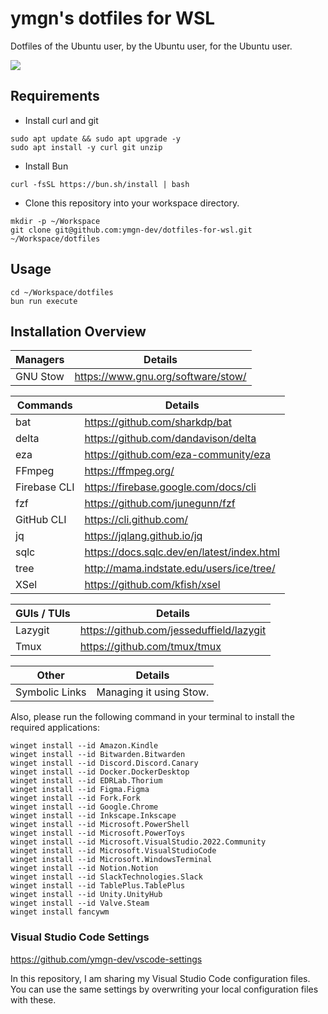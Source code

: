 # ymgn's dotfiles for WSL

Dotfiles of the Ubuntu user, by the Ubuntu user, for the Ubuntu user.

![](https://github.com/ymgn-dev/dotfiles-for-wsl/blob/main/resources/logo.png)

## Requirements

- Install curl and git

```shell
sudo apt update && sudo apt upgrade -y
sudo apt install -y curl git unzip
```

- Install Bun

```shell
curl -fsSL https://bun.sh/install | bash
```

- Clone this repository into your workspace directory.

```shell
mkdir -p ~/Workspace
git clone git@github.com:ymgn-dev/dotfiles-for-wsl.git ~/Workspace/dotfiles
```

## Usage

```shell
cd ~/Workspace/dotfiles
bun run execute
```

## Installation Overview

| Managers | Details                            |
| -------- | ---------------------------------- |
| GNU Stow | https://www.gnu.org/software/stow/ |

| Commands     | Details                                    |
| ------------ | ------------------------------------------ |
| bat          | https://github.com/sharkdp/bat             |
| delta        | https://github.com/dandavison/delta        |
| eza          | https://github.com/eza-community/eza       |
| FFmpeg       | https://ffmpeg.org/                        |
| Firebase CLI | https://firebase.google.com/docs/cli       |
| fzf          | https://github.com/junegunn/fzf            |
| GitHub CLI   | https://cli.github.com/                    |
| jq           | https://jqlang.github.io/jq                |
| sqlc         | https://docs.sqlc.dev/en/latest/index.html |
| tree         | http://mama.indstate.edu/users/ice/tree/   |
| XSel         | https://github.com/kfish/xsel              |

| GUIs / TUIs | Details                                  |
| ----------- | ---------------------------------------- |
| Lazygit     | https://github.com/jesseduffield/lazygit |
| Tmux        | https://github.com/tmux/tmux             |

| Other          | Details                 |
| -------------- | ----------------------- |
| Symbolic Links | Managing it using Stow. |

Also, please run the following command in your terminal to install the required applications:

```plaintext
winget install --id Amazon.Kindle
winget install --id Bitwarden.Bitwarden
winget install --id Discord.Discord.Canary
winget install --id Docker.DockerDesktop
winget install --id EDRLab.Thorium
winget install --id Figma.Figma
winget install --id Fork.Fork
winget install --id Google.Chrome
winget install --id Inkscape.Inkscape
winget install --id Microsoft.PowerShell
winget install --id Microsoft.PowerToys
winget install --id Microsoft.VisualStudio.2022.Community
winget install --id Microsoft.VisualStudioCode
winget install --id Microsoft.WindowsTerminal
winget install --id Notion.Notion
winget install --id SlackTechnologies.Slack
winget install --id TablePlus.TablePlus
winget install --id Unity.UnityHub
winget install --id Valve.Steam
winget install fancywm
```

### Visual Studio Code Settings

https://github.com/ymgn-dev/vscode-settings

In this repository, I am sharing my Visual Studio Code configuration files.
You can use the same settings by overwriting your local configuration files with these.
